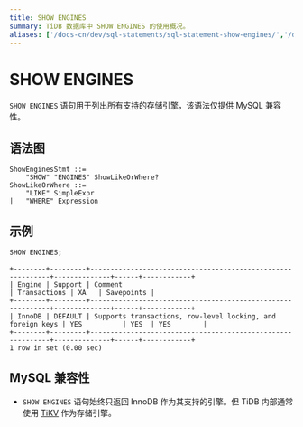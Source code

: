 ```yaml
---
title: SHOW ENGINES
summary: TiDB 数据库中 SHOW ENGINES 的使用概况。
aliases: ['/docs-cn/dev/sql-statements/sql-statement-show-engines/','/docs-cn/dev/reference/sql/statements/show-engines/']
---
```


# SHOW ENGINES

`SHOW ENGINES` 语句用于列出所有支持的存储引擎，该语法仅提供 MySQL 兼容性。

## 语法图

```ebnf+diagram
ShowEnginesStmt ::=
    "SHOW" "ENGINES" ShowLikeOrWhere?
ShowLikeOrWhere ::=
    "LIKE" SimpleExpr
|   "WHERE" Expression
```

## 示例


```sql
SHOW ENGINES;
```

```
+--------+---------+------------------------------------------------------------+--------------+------+------------+
| Engine | Support | Comment                                                    | Transactions | XA   | Savepoints |
+--------+---------+------------------------------------------------------------+--------------+------+------------+
| InnoDB | DEFAULT | Supports transactions, row-level locking, and foreign keys | YES          | YES  | YES        |
+--------+---------+------------------------------------------------------------+--------------+------+------------+
1 row in set (0.00 sec)
```

## MySQL 兼容性

* `SHOW ENGINES` 语句始终只返回 InnoDB 作为其支持的引擎。但 TiDB 内部通常使用 [TiKV](/tikv-overview.md) 作为存储引擎。
